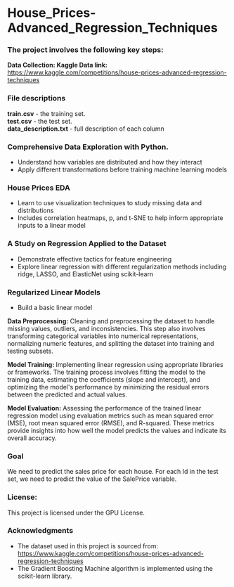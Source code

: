 # House_Prices-Advanced_Regression_Techniques

### The project involves the following key steps:
**Data Collection: Kaggle Data link:** https://www.kaggle.com/competitions/house-prices-advanced-regression-techniques

### File descriptions
**train.csv** - the training set.<br>
**test.csv** - the test set.<br>
**data_description.txt** - full description of each column<br>

### Comprehensive Data Exploration with Python.
- Understand how variables are distributed and how they interact
- Apply different transformations before training machine learning models

### House Prices EDA
- Learn to use visualization techniques to study missing data and distributions
- Includes correlation heatmaps, p, and t-SNE to help inform appropriate inputs to a linear model

### A Study on Regression Applied to the Dataset
- Demonstrate effective tactics for feature engineering
- Explore linear regression with different regularization methods including ridge, LASSO, and ElasticNet using scikit-learn

### Regularized Linear Models
- Build a basic linear model

**Data Preprocessing:** Cleaning and preprocessing the dataset to handle missing values, outliers, and inconsistencies. This step also involves transforming categorical variables into numerical representations, normalizing numeric features, and splitting the dataset into training and testing subsets.

**Model Training:** Implementing linear regression using appropriate libraries or frameworks. The training process involves fitting the model to the training data, estimating the coefficients (slope and intercept), and optimizing the model's performance by minimizing the residual errors between the predicted and actual values.

**Model Evaluation:** Assessing the performance of the trained linear regression model using evaluation metrics such as mean squared error (MSE), root mean squared error (RMSE), and R-squared. These metrics provide insights into how well the model predicts the values and indicate its overall accuracy.

### Goal
We need to predict the sales price for each house. For each Id in the test set, we need to predict the value of the SalePrice variable. 

### License:
This project is licensed under the GPU License.

### Acknowledgments
- The dataset used in this project is sourced from: https://www.kaggle.com/competitions/house-prices-advanced-regression-techniques
- The Gradient Boosting Machine algorithm is implemented using the scikit-learn library.

